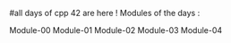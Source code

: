 #all days of cpp 42 are here !
Modules of the days :

Module-00
Module-01
Module-02
Module-03
Module-04
